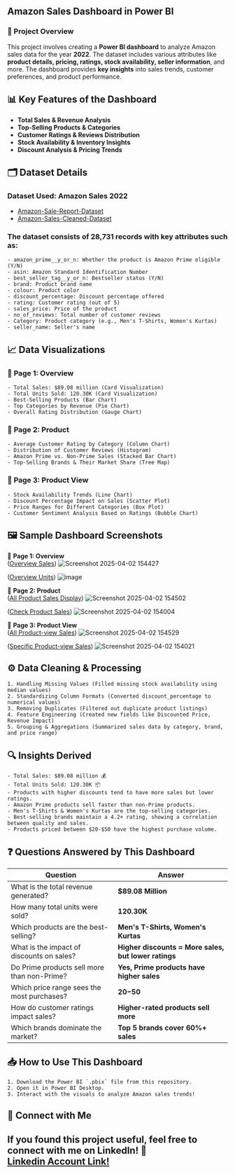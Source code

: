 ## Amazon Sales Dashboard in Power BI  

### 📌 Project Overview  
This project involves creating a **Power BI dashboard** to analyze Amazon sales data for the year **2022**. The dataset includes various attributes like **product details, pricing, ratings, stock availability, seller information**, and more. The dashboard provides **key insights** into sales trends, customer preferences, and product performance.  

## 📊 Key Features of the Dashboard  
- **Total Sales & Revenue Analysis**  
- **Top-Selling Products & Categories**  
- **Customer Ratings & Reviews Distribution**  
- **Stock Availability & Inventory Insights**  
- **Discount Analysis & Pricing Trends**  

## 🗂️ Dataset Details  
### **Dataset Used: Amazon Sales 2022**  
- <a href ="https://github.com/DipanjanBasak-git/Amazon-Sales-Dashboard-PowerBI/blob/main/Amazon%20Sale%20Report%20-%20YT.xlsx">Amazon-Sale-Report-Dataset</a>
- <a href ="https://github.com/DipanjanBasak-git/Amazon-Sales-Dashboard-PowerBI/blob/main/compressed_data.csv.gz">Amazon-Sales-Cleaned-Dataset</a>

### The dataset consists of **28,731 records** with key attributes such as:  

```
- amazon_prime__y_or_n: Whether the product is Amazon Prime eligible (Y/N)
- asin: Amazon Standard Identification Number
- best_seller_tag__y_or_n: Bestseller status (Y/N)
- brand: Product brand name
- colour: Product color
- discount_percentage: Discount percentage offered
- rating: Customer rating (out of 5)
- sales_price: Price of the product
- no_of_reviews: Total number of customer reviews
- Category: Product category (e.g., Men's T-Shirts, Women's Kurtas)
- seller_name: Seller's name
```

## 📈 Data Visualizations  
### 🔹 **Page 1: Overview**  
```
- Total Sales: $89.08 million (Card Visualization)
- Total Units Sold: 120.30K (Card Visualization)
- Best-Selling Products (Bar Chart)
- Top Categories by Revenue (Pie Chart)
- Overall Rating Distribution (Gauge Chart)
```

### 🔹 **Page 2: Product**  
```
- Average Customer Rating by Category (Column Chart)
- Distribution of Customer Reviews (Histogram)
- Amazon Prime vs. Non-Prime Sales (Stacked Bar Chart)
- Top-Selling Brands & Their Market Share (Tree Map)
```

### 🔹 **Page 3: Product View**  
```
- Stock Availability Trends (Line Chart)
- Discount Percentage Impact on Sales (Scatter Plot)
- Price Ranges for Different Categories (Box Plot)
- Customer Sentiment Analysis Based on Ratings (Bubble Chart)
```

## 🖼️ Sample Dashboard Screenshots  
📌 **Page 1: Overview**  
(<a href="https://github.com/DipanjanBasak-git/Amazon-Sales-Dashboard-PowerBI/blob/main/Screenshot%202025-04-02%20154427.png">Overview Sales</a>) 
![Screenshot 2025-04-02 154427](https://github.com/user-attachments/assets/3bc8bca0-aa0e-4d33-af38-e248f173b20a)

(<a href="https://github.com/DipanjanBasak-git/Amazon-Sales-Dashboard-PowerBI/blob/main/Screenshot%202025-04-02%20165938.png">Overview Units</a>)
![image](https://github.com/user-attachments/assets/58b4697a-03a0-4d37-a17a-cb1b73c44c16)


📌 **Page 2: Product**  
(<a href="https://github.com/DipanjanBasak-git/Amazon-Sales-Dashboard-PowerBI/blob/main/Screenshot%202025-04-02%20154502.png">All Product Sales Display</a>)
![Screenshot 2025-04-02 154502](https://github.com/user-attachments/assets/4697f0b0-b883-4773-8b67-5a4ae0417b38)

(<a href="https://github.com/DipanjanBasak-git/Amazon-Sales-Dashboard-PowerBI/blob/main/Screenshot%202025-04-02%20154004.png">Check Product Sales</a>) 
![Screenshot 2025-04-02 154004](https://github.com/user-attachments/assets/c746f229-7cc6-460d-960e-ca680826ee7d)


📌 **Page 3: Product View**  
(<a href="https://github.com/DipanjanBasak-git/Amazon-Sales-Dashboard-PowerBI/blob/main/Screenshot%202025-04-02%20154529.png">All Product-view Sales</a>) 
![Screenshot 2025-04-02 154529](https://github.com/user-attachments/assets/06e12001-7475-4e35-b6b4-64e6bcd0ecb8)

(<a href="https://github.com/DipanjanBasak-git/Amazon-Sales-Dashboard-PowerBI/blob/main/Screenshot%202025-04-02%20154021.png">Specific Product-view Sales</a>) 
![Screenshot 2025-04-02 154021](https://github.com/user-attachments/assets/a7c74f13-23e4-42fb-b601-f52d7d345f51)


## ⚙️ Data Cleaning & Processing  
```
1. Handling Missing Values (Filled missing stock availability using median values)
2. Standardizing Column Formats (Converted discount_percentage to numerical values)
3. Removing Duplicates (Filtered out duplicate product listings)
4. Feature Engineering (Created new fields like Discounted Price, Revenue Impact)
5. Grouping & Aggregations (Summarized sales data by category, brand, and price range)
```

## 🔍 Insights Derived  
```
- Total Sales: $89.08 million 💰
- Total Units Sold: 120.30K 📦
- Products with higher discounts tend to have more sales but lower ratings.
- Amazon Prime products sell faster than non-Prime products.
- Men's T-Shirts & Women's Kurtas are the top-selling categories.
- Best-selling brands maintain a 4.2+ rating, showing a correlation between quality and sales.
- Products priced between $20-$50 have the highest purchase volume.
```

## ❓ Questions Answered by This Dashboard  
| Question                                      | Answer |
|----------------------------------------------|--------|
| What is the total revenue generated?        | **$89.08 Million** |
| How many total units were sold?             | **120.30K** |
| Which products are the best-selling?        | **Men's T-Shirts, Women's Kurtas** |
| What is the impact of discounts on sales?   | **Higher discounts = More sales, but lower ratings** |
| Do Prime products sell more than non-Prime? | **Yes, Prime products have higher sales** |
| Which price range sees the most purchases?  | **$20-$50** |
| How do customer ratings impact sales?       | **Higher-rated products sell more** |
| Which brands dominate the market?          | **Top 5 brands cover 60%+ sales** |

## 📥 How to Use This Dashboard  
```
1. Download the Power BI `.pbix` file from this repository.
2. Open it in Power BI Desktop.
3. Interact with the visuals to analyze Amazon sales trends!
```

## 🤝 Connect with Me  
If you found this project useful, feel free to connect with me on **LinkedIn**! 🚀  
<a href="https://www.linkedin.com/in/dipanjan-basak-49bb59280/">Linkedin Account Link!</a>
---  
